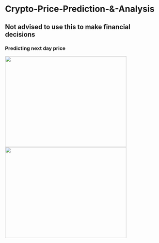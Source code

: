 # Crypto-Price-Prediction-&-Analysis
## Not advised to use this to make financial decisions

### Predicting next day price

<img height = 300 width = 400 src = "https://user-images.githubusercontent.com/63549695/148491420-1fb1aede-4620-4ba9-a330-c44f9c38d08b.png"> <img height = 300 width = 400 src = "https://user-images.githubusercontent.com/63549695/148491569-38781938-b89f-4834-8323-9fb9d04a42a6.png">
